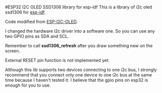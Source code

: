 #ESP32 I2C OLED SSD1306 library for esp-idf
This is a library of i2c oled ssd1306 for [esp-idf](https://github.com/espressif/esp-idf).

Code modified from [ESP-I2C-OLED](https://github.com/baoshi/ESP-I2C-OLED).

I changed the hardware i2c driver into a software one. So you can use any two GPIO pins as SDA and SCL.

Remember to call **ssd1306_refresh** after you draw something new on the screen.

External RESET pin function is not implemented yet.

Although this lib supports two devices connecting to one i2c bus, I strongly recommend that you connect only one device to one i2c bus at the same time because I haven't tested it. I believe that the gpio pins on esp32 is enough for you to use.

